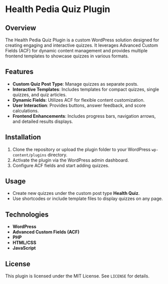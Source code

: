 # Health Pedia Quiz Plugin

## Overview

The Health Pedia Quiz Plugin is a custom WordPress solution designed for creating engaging and interactive quizzes. It leverages Advanced Custom Fields (ACF) for dynamic content management and provides multiple frontend templates to showcase quizzes in various formats.

## Features

- **Custom Quiz Post Type**: Manage quizzes as separate posts.
- **Interactive Templates**: Includes templates for compact quizzes, single quizzes, and quiz articles.
- **Dynamic Fields**: Utilizes ACF for flexible content customization.
- **User Interaction**: Provides buttons, answer feedback, and score calculations.
- **Frontend Enhancements**: Includes progress bars, navigation arrows, and detailed results displays.

## Installation

1. Clone the repository or upload the plugin folder to your WordPress `wp-content/plugins` directory.
2. Activate the plugin via the WordPress admin dashboard.
3. Configure ACF fields and start adding quizzes.

## Usage

- Create new quizzes under the custom post type **Health Quiz**.
- Use shortcodes or include template files to display quizzes on any page.

## Technologies

- **WordPress**
- **Advanced Custom Fields (ACF)**
- **PHP**
- **HTML/CSS**
- **JavaScript**

## License

This plugin is licensed under the MIT License. See `LICENSE` for details.
